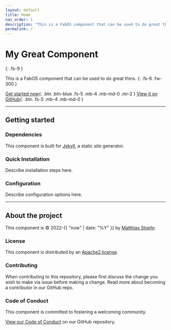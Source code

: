 ```yaml
---
layout: default
title: Home
nav_order: 1
description: "This is a FabOS component that can be used to do great thins."
permalink: /
---
```


# My Great Component
{: .fs-9 }

This is a FabOS component that can be used to do great thins.
{: .fs-6 .fw-300 }

[Get started now](#getting-started){: .btn .btn-blue .fs-5 .mb-4 .mb-md-0 .mr-2 } [View it on GitHub](https://github.com/ipamaas/test-just-the-docs){: .btn .fs-5 .mb-4 .mb-md-0 }

---

## Getting started

### Dependencies

This component is built for [Jekyll](https://jekyllrb.com), a static site generator.

### Quick Installation

Describe installation steps here.

### Configuration

Describe configuration options here.

---

## About the project

This component is &copy; 2022-{{ "now" | date: "%Y" }} by [Matthias Stoehr](https://github.com/ipamaas).

### License

This component is distributed by an [Apache2 license](https://github.com/ipamaas/test-just-the-docs/tree/master/LICENSE).

### Contributing

When contributing to this repository, please first discuss the change you wish to make via issue before making a change. 
Read more about becoming a contributor in our GitHub repo.

### Code of Conduct

This component is committed to fostering a welcoming community.

[View our Code of Conduct](https://github.com/ipamaas/test-just-the-docs/tree/master/.github/CODE_OF_CONDUCT.md) on our GitHub repository.